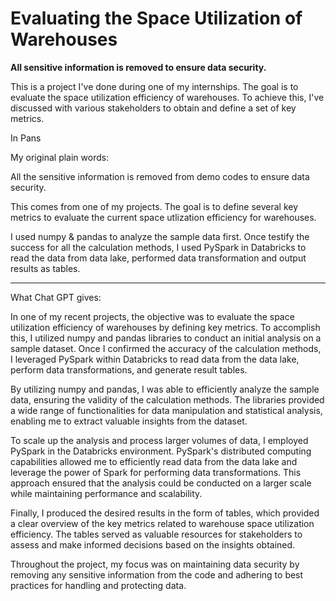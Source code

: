 <h1>Evaluating the Space Utilization of Warehouses</h1>

<b>All sensitive information is removed to ensure data security.</b>

<p>This is a project I've done during one of my internships. The goal is to evaluate the space utilization efficiency of warehouses. To achieve this, I've discussed with various stakeholders to obtain and define a set of key metrics. </p>

<p>In Pans</p>


My original plain words:

All the sensitive information is removed from demo codes to ensure data security.

This comes from one of my projects. The goal is to define several key metrics to evaluate the current space utlization efficiency for warehouses. 

I used numpy & pandas to analyze the sample data first. Once testify the success for all the calculation methods, I used PySpark in Databricks to read the data from data lake, performed data transformation and output results as tables. 







-----------------------------------------------------------------------------------------------------------------------------------------------------------------

What Chat GPT gives:

In one of my recent projects, the objective was to evaluate the space utilization efficiency of warehouses by defining key metrics. To accomplish this, I utilized numpy and pandas libraries to conduct an initial analysis on a sample dataset. Once I confirmed the accuracy of the calculation methods, I leveraged PySpark within Databricks to read data from the data lake, perform data transformations, and generate result tables.

By utilizing numpy and pandas, I was able to efficiently analyze the sample data, ensuring the validity of the calculation methods. The libraries provided a wide range of functionalities for data manipulation and statistical analysis, enabling me to extract valuable insights from the dataset.

To scale up the analysis and process larger volumes of data, I employed PySpark in the Databricks environment. PySpark's distributed computing capabilities allowed me to efficiently read data from the data lake and leverage the power of Spark for performing data transformations. This approach ensured that the analysis could be conducted on a larger scale while maintaining performance and scalability.

Finally, I produced the desired results in the form of tables, which provided a clear overview of the key metrics related to warehouse space utilization efficiency. The tables served as valuable resources for stakeholders to assess and make informed decisions based on the insights obtained.

Throughout the project, my focus was on maintaining data security by removing any sensitive information from the code and adhering to best practices for handling and protecting data.
